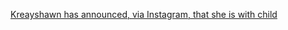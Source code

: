 ---
layout: post
wordpress_id: 1611
wordpress_url: http://noesbueno.com/archives/1611
date: '2013-05-24 10:39:06 -0500'
date_gmt: '2013-05-24 15:39:06 -0500'
body: |
  <p><a href="http://ratsoff.com/post/49858468924">Kreayshawn has announced, via Instagram, that she is with child</a></p>
---